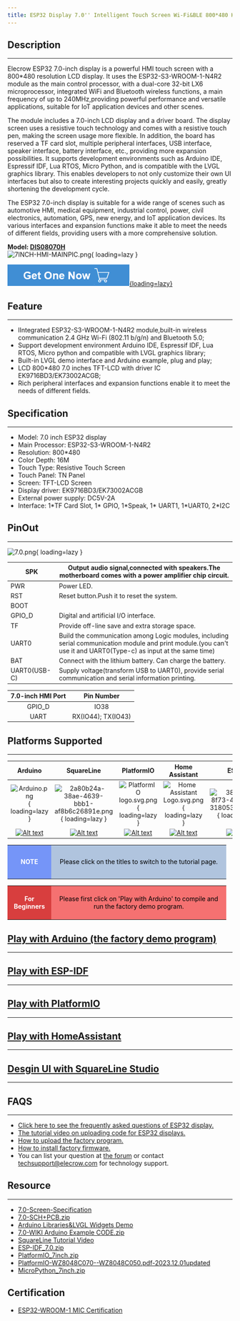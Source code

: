 ```yaml
---
title: ESP32 Display 7.0'' Intelligent Touch Screen Wi-Fi&BLE 800*480 HMI Display
---
```


## Description
-----------

Elecrow ESP32 7.0-inch display is a powerful HMI touch screen with a 800\*480 resolution LCD display. It uses the ESP32-S3-WROOM-1-N4R2 module as the main control processor, with a dual-core 32-bit LX6 microprocessor, integrated WiFi and Bluetooth wireless functions, a main frequency of up to 240MHz,providing powerful performance and versatile applications, suitable for IoT application devices and other scenes.

The module includes a 7.0-inch LCD display and a driver board. The display screen uses a resistive touch technology and comes with a resistive touch pen, making the screen usage more flexible. In addition, the board has reserved a TF card slot, multiple peripheral interfaces, USB interface, speaker interface, battery interface, etc., providing more expansion possibilities. It supports development environments such as Arduino IDE, Espressif IDF, Lua RTOS, Micro Python, and is compatible with the LVGL graphics library. This enables developers to not only customize their own UI interfaces but also to create interesting projects quickly and easily, greatly shortening the development cycle.

The ESP32 7.0-inch display is suitable for a wide range of scenes such as automotive HMI, medical equipment, industrial control, power, civil electronics, automation, GPS, new energy, and IoT application devices. Its various interfaces and expansion functions make it able to meet the needs of different fields, providing users with a more comprehensive solution.

**Model: [DIS08070H](https://www.elecrow.com/esp32-display-7-inch-hmi-display-rgb-tft-lcd-touch-screen-support-lvgl.html)**   
![7INCH-HMI-MAINPIC.png](https://wiki.elecrow.com/images/thumb/f/f0/7INCH-HMI-MAINPIC.png/400px-7INCH-HMI-MAINPIC.png){ loading=lazy }

[![Alt text](../../assets/images/Get_one_now.png){loading=lazy}](https://www.elecrow.com/esp32-display-7-inch-hmi-display-rgb-tft-lcd-touch-screen-support-lvgl.html "Title text")

## Feature
-------

- lIntegrated ESP32-S3-WROOM-1-N4R2 module,built-in wireless communication 2.4 GHz Wi-Fi (802.11 b/g/n) and Bluetooth 5.0;
- Support development environment Arduino IDE, Espressif IDF, Lua RTOS, Micro python and compatible with LVGL graphics library;
- Built-in LVGL demo interface and Arduino example, plug and play;
- LCD 800\*480 7.0 inches TFT-LCD with driver IC EK9716BD3/EK73002ACGB;
- Rich peripheral interfaces and expansion functions enable it to meet the needs of different fields.

## Specification
-------------

- Model: 7.0 inch ESP32 display
- Main Processor: ESP32-S3-WROOM-1-N4R2
- Resolution: 800\*480
- Color Depth: 16M
- Touch Type: Resistive Touch Screen
- Touch Panel: TN Panel
- Screen: TFT-LCD Screen
- Display driver: EK9716BD3/EK73002ACGB
- External power supply: DC5V-2A
- Interface: 1\*TF Card Slot, 1\* GPIO, 1\*Speak, 1\* UART1, 1\*UART0, 2\*I2C

## PinOut
------

![7.0.png](https://wiki.elecrow.com/images/thumb/b/ba/7.0.png/600px-7.0.png){ loading=lazy }

| SPK | Output audio signal,connected with speakers.The motherboard comes with a power amplifier chip circuit. |
|---|---|
| PWR | Power LED. |
| RST | Reset button.Push it to reset the system. |
| BOOT |  |
| GPIO\_D | Digital and artificial I/O interface. |
| TF | Provide off-line save and extra storage space. |
| UART0 | Build the communication among Logic modules, including serial communication module and print module.(you can't use it and UART0(Type-c) as input at the same time) |
| BAT | Connect with the lithium battery. Can charge the battery. |
| UART0(USB-C) | Supply voltage(transform USB to UART0), provide serial communication and serial information printing. |

| **7.0-inch HMI Port** | **Pin Number** |
|:-:|:-:|
| GPIO\_D | IO38 |
| UART | RX(IO44); TX(IO43) |

## Platforms Supported
-------------------

| **Arduino** | **SquareLine** | **PlatformIO** | **Home Assistant** | **ESP-IDF** | **MicroPython** |
|:-:|:-:|:-:|:-:|:-:|:-:|
| ![Arduino.png](https://wiki.elecrow.com/images/thumb/6/63/Arduino.png/150px-Arduino.png){ loading=lazy } | ![2a80b24a-38ae-4639-bbb1-af8b6c26891e.png](https://wiki.elecrow.com/images/thumb/9/9b/2a80b24a-38ae-4639-bbb1-af8b6c26891e.png/150px-2a80b24a-38ae-4639-bbb1-af8b6c26891e.png){ loading=lazy } | ![PlatformIO logo.svg.png](https://wiki.elecrow.com/images/thumb/8/82/PlatformIO_logo.svg.png/150px-PlatformIO_logo.svg.png){ loading=lazy } | ![Home Assistant Logo.svg.png](https://wiki.elecrow.com/images/thumb/0/08/Home_Assistant_Logo.svg.png/150px-Home_Assistant_Logo.svg.png){ loading=lazy } | ![38b1d992-8f73-42bb-a922-318053d9042a.png](https://wiki.elecrow.com/images/thumb/5/5c/38b1d992-8f73-42bb-a922-318053d9042a.png/150px-38b1d992-8f73-42bb-a922-318053d9042a.png){ loading=lazy } | ![MicroPython new logo.svg.png](https://wiki.elecrow.com/images/thumb/c/c9/MicroPython_new_logo.svg.png/150px-MicroPython_new_logo.svg.png){ loading=lazy } |
| [![Alt text](https://wiki.elecrow.com/images/thumb/9/93/GetStarted.png/150px-GetStarted.png)](./ESP32_Display_7.0-inch_HMI_Arduino_Tutorial.md "Title text") | [![Alt text](https://wiki.elecrow.com/images/thumb/9/93/GetStarted.png/150px-GetStarted.png)](https://www.youtube.com/watch?v=TcWvxw61U_w "Title text") | [![Alt text](https://wiki.elecrow.com/images/thumb/9/93/GetStarted.png/150px-GetStarted.png)](https://www.elecrow.com/wiki/images/5/5b/Tutorial-WZ8048C070.pdf "Title text") | [![Alt text](https://wiki.elecrow.com/images/thumb/9/93/GetStarted.png/150px-GetStarted.png)](https://www.elecrow.com/download/product/ESP32_Display/7.0inch/HomeAssistant_7.0.zip "Title text") | [![Alt text](https://wiki.elecrow.com/images/thumb/9/93/GetStarted.png/150px-GetStarted.png)](https://www.elecrow.com/download/product/ESP32_Display/7.0inch/ESP-IDF_7.0.zip "Title text") | [![Alt text](https://wiki.elecrow.com/images/thumb/9/93/GetStarted.png/150px-GetStarted.png)](https://wiki.elecrow.com/images/9/9e/MicroPython_7inch.zip "Title text") |

<table>
    <tbody>
        <tr>
            <td style="text-align: center;height:5em;width:6em;background:#7595F8;color:white"><b>NOTE</b></td>
            <td style="text-align: center;background:#B0C4DE;color:black;width:27em">Please click on the titles to switch to the tutorial page.</td>
        </tr>
    </tbody>
</table>

<table>
    <tbody>
        <tr>
            <td style="text-align: center;height:5em;width:6em;background:#D83E3E;color:white"><b>For Beginners</b></td>
            <td style="text-align: center;background:#F57171;color:black;width:27em">Please first click on 'Play with Arduino' to compile and run the factory demo program.</td>
        </tr>
    </tbody>
</table>

## [Play with Arduino (the factory demo program)](./ESP32_Display_7.0-inch_HMI_Arduino_Tutorial.md)
----------------------------------------------------------------------------------------------------------------------------------------

## [Play with ESP-IDF](https://www.elecrow.com/download/product/ESP32_Display/7.0inch/ESP-IDF_7.0.zip)
---------------------------------------------------------------------------------------------------

## [Play with PlatformIO](https://www.elecrow.com/wiki/images/5/5b/Tutorial-WZ8048C070.pdf)
----------------------------------------------------------------------------------------

## [Play with HomeAssistant](https://www.elecrow.com/download/product/ESP32_Display/7.0inch/HomeAssistant_7.0.zip)
---------------------------------------------------------------------------------------------------------------

## [Desgin UI with SquareLine Studio](https://www.youtube.com/watch?v=TcWvxw61U_w)
-------------------------------------------------------------------------------

## FAQS
----

- [Click here to see the frequently asked questions of ESP32 display.](https://forum.elecrow.com/discussion/492/esp-terminal-esp32-hmi-display-faqs)
- [The tutorial video on uploading code for ESP32 displays.](https://www.youtube.com/watch?v=iKJesBu_cg4)
- [How to upload the factory program.](https://forum.elecrow.com/discussion/495/how-to-upload-the-esp32-display-factory-program-by-arduino-ide)
- [How to install factory firmware.](https://forum.elecrow.com/discussion/510/how-to-install-the-factory-demo-firmware-with-flash-download-tool/p1?new=1)
- You can list your question at [the forum](https://forum.elecrow.com/) or contact techsupport@elecrow.com for technology support.

## Resource
--------

- [7.0-Screen-Specification](https://wiki.elecrow.com/images/b/b2/LI0704122Z_800480-RGB_SPEC.pdf)
- [7.0-SCH+PCB.zip](https://wiki.elecrow.com/images/2/2b/DIS08070H-SCH%2BPCB.zip)
- [Arduino Libraries&amp;LVGL Widgets Demo](https://www.elecrow.com/download/product/ESP32_Display/7.0inch/Arduino_7inch.zip)
- [7.0-WIKI Arduino Example CODE.zip](https://www.elecrow.com/wiki/images/3/3f/7.0-WIKI%E7%A8%8B%E5%BA%8F.zip)
- [SquareLine Tutorial Video](https://www.youtube.com/watch?v=TcWvxw61U_w)
- [ESP-IDF\_7.0.zip](https://www.elecrow.com/download/product/ESP32_Display/7.0inch/ESP-IDF_7.0.zip)
- [PlatformIO\_7inch.zip](https://www.elecrow.com/download/product/ESP32_Display/7.0inch/PlatformIO_7inch.zip)
- [PlatformIO-WZ8048C070--WZ8048C050.pdf-2023.12.01updated](https://www.elecrow.com/wiki/images/a/a8/PlatformIO-WZ8048C070--WZ8048C050.pdf)
- [MicroPython\_7inch.zip](https://wiki.elecrow.com/images/9/9e/MicroPython_7inch.zip)

## Certification

- [ESP32-WROOM-1 MIC Certification](https://wiki.elecrow.com/images/3/3f/ESP32-S3-WROOM-1_MIC_Certification.pdf)